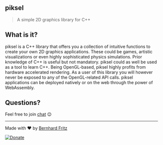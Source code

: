 ## piksel

> A simple 2D graphics library for C++

## What is it?

piksel is a C++ library that offers you a collection of intuitive functions to create your own 2D graphics applications. These could be games, artistic visualizations or even highly sophisticated physics simulations. Prior knowledge of C++ is useful but not mandatory. piksel could as well be used as a tool to learn C++. Being OpenGL-based, piksel highly profits from hardware accelerated rendering. As a user of this library you will however never be exposed to any of the OpenGL-related API calls. piksel applications can be deployed natively or on the web through the power of WebAssembly.

## Questions?

Feel free to join <a href="javascript:void(0);" onclick="document.querySelector('.gitter-open-chat-button').click();">chat</a> :wink:

---

Made with :heart: by [Bernhard Fritz](https://github.com/bernhardfritz)

[![Donate](https://img.shields.io/badge/Donate-PayPal-green.svg)](https://www.paypal.me/bernhardefritz)
